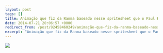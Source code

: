 ```yaml
---
layout: post
tags: []
title: Animação que fiz da Ranma baseado nesse spritesheet que o Paul Robertson fez.
date: 2014-07-21 20:06:57 +0000
redirect_from: /post/92458460249/animação-que-fiz-da-ranma-baseado-nesse/,/post/92458460249/
excerpt: "Animação que fiz da Ranma baseado nesse spritesheet que o Paul Robertson fez."
---
```


![](http://38.media.tumblr.com/6e31613f343e8e645bc8bdbda5a729f2/tumblr_n92vvlSDPQ1qma17bo1_100.gif)

